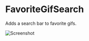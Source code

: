 # FavoriteGifSearch

Adds a search bar to favorite gifs.

![Screenshot](https://github.com/CodeRadu/Vencord/assets/45497981/19552adc-d921-4153-976e-e9361dc8fdaf)
